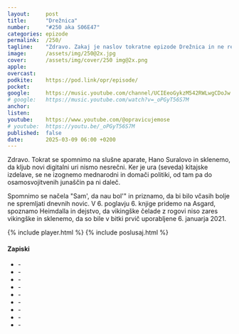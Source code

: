 ```yaml
---
layout: 	post
title:  	"Drežnica"
number: 	"#250 aka S06E47"
categories:	epizode
permalink:	/250/
tagline: 	"Zdravo. Zakaj je naslov tokratne epizode Drežnica in ne recimo Sam', da nau bol', nam ni jasno, ampak včasih se zgodi, da izberemo tak naslov." 
image:		/assets/img/250@2x.jpg
cover:		/assets/img/cover/250 img@2x.png
apple:		
overcast:	
podkite:	https://pod.link/opr/episode/
pocket:		
google:		https://music.youtube.com/channel/UCIEeoGykzM542RWLwgCDoJw
# google:	https://music.youtube.com/watch?v=_oPGyT56S7M
anchor:		
listen:		
youtube:	https://www.youtube.com/@opravicujemose
# youtube:	https://youtu.be/_oPGyT56S7M
published:	false
date: 		2025-03-09 06:00 +0200
---
```


Zdravo. Tokrat se spomnimo na slušne aparate, Hano Suralovo in sklenemo, da kljub novi digitalni uri nismo nesrečni. Ker je ura (seveda) kitajske izdelave, se ne izognemo mednarodni in domači politiki, od tam pa do osamosvojitvenih junaščin pa ni daleč. 

Spomnimo se načela "Sam', da nau bol'" in priznamo, da bi bilo včasih bolje ne spremljati dnevnih novic. V 6. poglavju 6. knjige pridemo na Asgard, spoznamo Heimdalla in dejstvo, da vikingške čelade z rogovi niso zares vikingške in sklenemo, da so bile v bitki prvič uporabljene 6. januarja 2021. 

{% include player.html %}
{% include poslusaj.html %}

<!--break-->

#### Zapiski

- []() - 
- []() - 
- []() - 
- []() - 
- []() - 
- []() - 
- []() - 
- []() - 
- []() - 